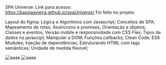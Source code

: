 SPA Universe:
Link para acesso: https://kassiaavieira.github.io/spaUniverse/
Foi feito no projeto: 

Layout do figma;
Lógica e Algoritmos com Javascript;
Conceitos de SPA;
Mapeamento de rotas;
Assíncrono e promises;
Orientação a objetos;
Classes e eventos;
Versão mobile e responsividade com CSS Flex;
Tipos de dados no javascipt;
Manipular a DOM;
Funções callbacks;
Clean Code;
ES6 Modules;
Injeção de dependências;
Estruturando HTML com tags semânticas;
Unidade de medida flexível;

![aaaa](https://user-images.githubusercontent.com/57227255/184247746-81dc9da7-1a3a-43bf-b73f-dfa8c0119388.png)
![aaaa](https://user-images.githubusercontent.com/57227255/184247945-23a5edf9-fc97-4fe4-888a-e7b45fd85b58.png)

